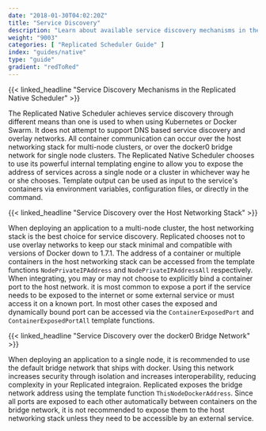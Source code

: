 ```yaml
---
date: "2018-01-30T04:02:20Z"
title: "Service Discovery"
description: "Learn about available service discovery mechanisms in the Replicated Native Scheduler"
weight: "9003"
categories: [ "Replicated Scheduler Guide" ]
index: "guides/native"
type: "guide"
gradient: "redToRed"
---
```


{{< linked_headline "Service Discovery Mechanisms in the Replicated Native Scheduler" >}}

The Replicated Native Scheduler achieves service discovery through different means than one is used to when using Kubernetes or Docker Swarm. It does not attempt to support DNS based service discovery and overlay networks. All container communication can occur over the host networking stack for multi-node clusters, or over the docker0 bridge network for single node clusters. The Replicated Native Scheduler chooses to use its powerful internal templating engine to allow you to expose the address of services across a single node or a cluster in whichever way he or she chooses. Template output can be used as input to the service's containers via environment variables, configuration files, or directly in the command.

{{< linked_headline "Service Discovery over the Host Networking Stack" >}}

When deploying an application to a multi-node cluster, the host networking stack is the best choice for service discovery. Replicated chooses not to use overlay networks to keep our stack minimal and compatible with versions of Docker down to 1.7.1. The address of a container or multiple containers in the host networking stack can be accessed from the template functions `NodePrivateIPAddress` and `NodePrivateIPAddressAll` respectively. When integrating, you may or may not choose to explicitly bind a container port to the host network. it is most common to expose a port if the service needs to be exposed to the internet or some external service or must access it on a known port. In most other cases the exposed and dynamically bound port can be accessed via the `ContainerExposedPort` and `ContainerExposedPortAll` template functions.

{{< linked_headline "Service Discovery over the docker0 Bridge Network" >}}

When deploying an application to a single node, it is recommended to use the default bridge network that ships with docker. Using this network increases security through isolation and increases interoperability, reducing complexity in your Replicated integraion. Replicated exposes the bridge network address using the template function `ThisNodeDockerAddress`. Since all ports are exposed to each other automatically between containers on the bridge network, it is not recommended to expose them to the host networking stack unless they need to be accessible by an external service.
